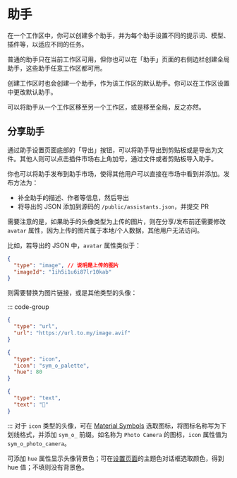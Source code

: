 # 助手

在一个工作区中，你可以创建多个助手，并为每个助手设置不同的提示词、模型、插件等，以适应不同的任务。

普通的助手只在当前工作区可用，但你也可以在「助手」页面的右侧边栏创建全局助手，这些助手任意工作区都可用。

创建工作区时也会创建一个助手，作为该工作区的默认助手。你可以在工作区设置中更改默认助手。

可以将助手从一个工作区移至另一个工作区，或是移至全局，反之亦然。

## 分享助手

通过助手设置页面底部的「导出」按钮，可以将助手导出到剪贴板或是导出为文件。其他人则可以点击插件市场右上角加号，通过文件或者剪贴板导入助手。

你也可以将助手发布到助手市场，使得其他用户可以直接在市场中看到并添加。发布方法为：

- 补全助手的描述、作者等信息，然后导出
- 将导出的 JSON 添加到源码的 `/public/assistants.json`，并提交 PR

需要注意的是，如果助手的头像类型为上传的图片，则在分享/发布前还需要修改 `avatar` 属性，因为上传的图片属于本地/个人数据，其他用户无法访问。

比如，若导出的 JSON 中，`avatar` 属性类似于：

```json
{
  "type": "image", // 说明是上传的图片
  "imageId": "1ih5i1u6i87lr10kab"
}
```

则需要替换为图片链接，或是其他类型的头像：

::: code-group
```json [示例：图片链接]
{
  "type": "url",
  "url": "https://url.to.my/image.avif"
}
```
```json [示例：图标]
{
  "type": "icon",
  "icon": "sym_o_palette",
  "hue": 80
}
```
```json [示例：文字]
{
  "type": "text",
  "text": "🍉"
}
```
:::
对于 `icon` 类型的头像，可在 [Material Symbols](https://fonts.google.com/icons) 选取图标，将图标名称写为下划线格式，并添加 `sym_o_` 前缀。如名称为 `Photo Camera` 的图标，`icon` 属性值为 `sym_o_photo_camera`。

可添加 `hue` 属性显示头像背景色；可在[设置页面](https://aiaw.app/settings#ui)的主题色对话框选取颜色，得到 hue 值；不填则没有背景色。
